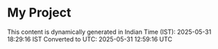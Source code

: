 # My Project

This content is dynamically generated in Indian Time (IST): 2025-05-31 18:29:16 IST
Converted to UTC: 2025-05-31 12:59:16 UTC
